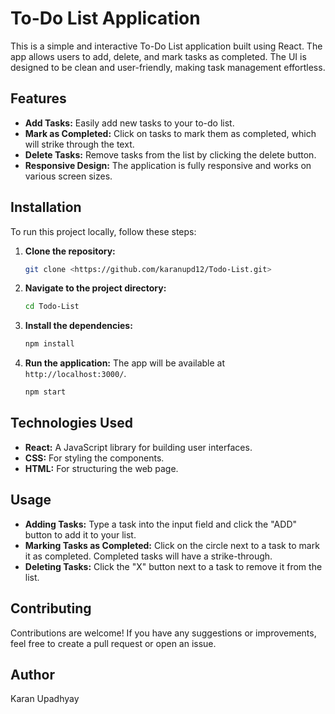 # To-Do List Application

This is a simple and interactive To-Do List application built using React. The app allows users to add, delete, and mark tasks as completed. The UI is designed to be clean and user-friendly, making task management effortless.

## Features

- **Add Tasks:** Easily add new tasks to your to-do list.
- **Mark as Completed:** Click on tasks to mark them as completed, which will strike through the text.
- **Delete Tasks:** Remove tasks from the list by clicking the delete button.
- **Responsive Design:** The application is fully responsive and works on various screen sizes.

## Installation

To run this project locally, follow these steps:

1. **Clone the repository:**
    
    ```bash
    git clone <https://github.com/karanupd12/Todo-List.git>
    
    ```
    
2. **Navigate to the project directory:**
    
    ```bash
    cd Todo-List
    
    ```
    
3. **Install the dependencies:**
    
    ```bash
    npm install
    
    ```
    
4. **Run the application:**
The app will be available at `http://localhost:3000/`.
    
    ```bash
    npm start
    
    ```
    

## Technologies Used

- **React:** A JavaScript library for building user interfaces.
- **CSS:** For styling the components.
- **HTML:** For structuring the web page.

## Usage

- **Adding Tasks:** Type a task into the input field and click the "ADD" button to add it to your list.
- **Marking Tasks as Completed:** Click on the circle next to a task to mark it as completed. Completed tasks will have a strike-through.
- **Deleting Tasks:** Click the "X" button next to a task to remove it from the list.

## Contributing

Contributions are welcome! If you have any suggestions or improvements, feel free to create a pull request or open an issue.

## Author

Karan Upadhyay
